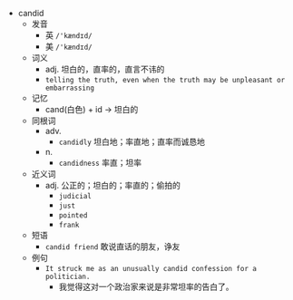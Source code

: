 - candid
  - 发音
    - 英 `/'kændɪd/`
    - 美 `/'kændɪd/`
  - 词义
    - adj. 坦白的，直率的，直言不讳的
    - `telling the truth, even when the truth may be unpleasant or embarrassing`
  - 记忆
    - cand(白色) + id → 坦白的
  - 同根词
    - adv.
      - `candidly` 坦白地；率直地；直率而诚恳地
    - n.
      - `candidness` 率直；坦率
  - 近义词
    - adj. 公正的；坦白的；率直的；偷拍的
      - `judicial`
      - `just`
      - `pointed`
      - `frank`
  - 短语
    - `candid friend` 敢说直话的朋友，诤友 
  - 例句
    - `It struck me as an unusually candid confession for a politician.`
      - 我觉得这对一个政治家来说是非常坦率的告白了。

